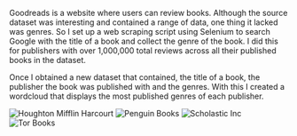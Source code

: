Goodreads is a website where users can review books. Although the source dataset
was interesting and contained a range of data, one thing it lacked was genres.
So I set up a web scraping script using Selenium to search Google with the title
of a book and collect the genre of the book. I did this for publishers with over 1,000,000
total reviews across all their published books in the dataset.

Once I obtained a new dataset that contained, the title of a book, the publisher the book
was published with and the genres. With this I created a wordcloud that displays
the most published genres of each publisher. 

![Houghton Mifflin Harcourt](https://user-images.githubusercontent.com/84214589/167647498-2edad6f8-ec01-4b13-8698-0701f4895b64.PNG)
![Penguin Books](https://user-images.githubusercontent.com/84214589/167647505-87e68176-482b-422e-b540-ed36c4ea1d0d.PNG)
![Scholastic Inc](https://user-images.githubusercontent.com/84214589/167647509-50b657e7-d596-43cc-b3ec-5efe6f432591.PNG)
![Tor Books](https://user-images.githubusercontent.com/84214589/167647515-2d219fc8-bed3-4c37-898f-0cfabe455490.PNG)
